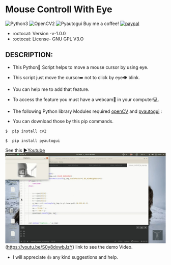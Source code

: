 # Mouse Controll With Eye

![Python3](https://img.shields.io/badge/Python-3-green)
![OpenCV2](https://img.shields.io/badge/Open-CV2-yellow)
![Pyautogui](https://img.shields.io/badge/Pyauto-Gui-yellowgreen)
Buy me a coffee!
[![paypal](https://www.paypalobjects.com/en_US/i/btn/btn_donateCC_LG.gif)](https://paypal.me/baponkar?locale.x=en_GB)




* :octocat: Version -v-1.0.0
* :octocat: License- GNU GPL V3.O

## DESCRIPTION:
* This Python🐍 Script helps to move a mouse cursor by using eye.
* This script just move the cursor➡️ not to click by eye👁 blink. 
* You can help me to add that feature.
* To access the feature you must have a webcam🎦 in your computer💻.

* The following Python library Modules required [openCV](https://pypi.org/project/opencv-python/) and [pyautogui](https://pypi.org/project/PyAutoGUI/) :
* You can download those by this pip commands.

```
$  pip install cv2
```
```
$  pip install pyautogui
```

See this [▶️Youtube](https://youtu.be/S0y8dxwbJzY) ![Screenshot](Screenshot_20200928-000225_YouTube.jpg)(https://youtu.be/S0y8dxwbJzY)   link to see the demo Video.

* I will appreciate :+1: any kind suggestions and help.
